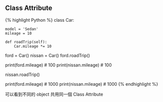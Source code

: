 ## Class Attribute

{% highlight Python %}
class Car:
    
    model = 'Sedan'
    mileage = 10
        
    def roadTrip(self):
        Car.mileage *= 10
        
ford = Car()
nissan = Car()
ford.roadTrip()

print(ford.mileage)     # 100
print(nissan.mileage)   # 100

nissan.roadTrip()

print(ford.mileage)     # 1000
print(nissan.mileage)   # 1000
{% endhighlight %}

可以看到不同的 object 共用同一個 Class Attribute
